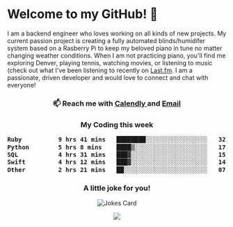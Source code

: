 <h1> Welcome to my GitHub! 👋 </h1>


  I am a backend engineer who loves working on all kinds of new projects. My current passion project is creating a fully automated blinds/humidifer system based on a Rasberry Pi to keep my beloved piano in tune no matter changing weather conditions. When I am not practicing piano, you'll find me exploring Denver, playing tennis, watching movies, or listening to music (check out what I've been listening to recently on [Last.fm](https://www.last.fm/user/mballa000). I am a passionate, driven developer and would love to connect and chat with everyone!

<h3 align = "center"> 📫 Reach me with <a href = "https://calendly.com/msbrandt00/30min"> Calendly </a> and <a href="mailto:msbrandt00@gmail.com">Email</a> 
 </h3>


 
<div align = "center"
[![Anurag's GitHub stats](https://github-readme-stats.vercel.app/api?username=mbrandt00)](https://github.com/anuraghazra/github-readme-stats)
          </div>
<h3 align="center">
  My Coding this week
<!--START_SECTION:waka-->

```txt
Ruby          9 hrs 41 mins   ████████░░░░░░░░░░░░░░░░░   32.52 %
Python        5 hrs 8 mins    ████▒░░░░░░░░░░░░░░░░░░░░   17.22 %
SQL           4 hrs 31 mins   ███▓░░░░░░░░░░░░░░░░░░░░░   15.17 %
Swift         4 hrs 12 mins   ███▓░░░░░░░░░░░░░░░░░░░░░   14.12 %
Other         2 hrs 21 mins   ██░░░░░░░░░░░░░░░░░░░░░░░   07.92 %
```

<!--END_SECTION:waka-->

### A little joke for you!

![Jokes Card](https://readme-jokes.vercel.app/api?hideBorder)

<a href="https://www.linkedin.com/in/mbrandt00/"><img src="https://img.shields.io/badge/linkedin-%230077B5.svg?&style=for-the-badge&logo=linkedin&logoColor=white" /></a>
